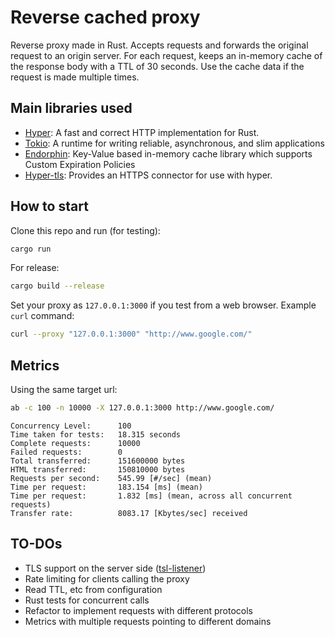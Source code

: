 # Reverse cached proxy

Reverse proxy made in Rust.
Accepts requests and forwards the original request to an origin server. For each request, keeps an in-memory cache of the response body with a TTL of 30 seconds. Use the cache data if the request is made multiple times.

## Main libraries used

- [Hyper]: A fast and correct HTTP implementation for Rust.
- [Tokio]: A runtime for writing reliable, asynchronous, and slim applications
- [Endorphin]: Key-Value based in-memory cache library which supports Custom Expiration Policies
- [Hyper-tls]: Provides an HTTPS connector for use with hyper.

## How to start

Clone this repo and run (for testing):
```sh
cargo run
```
For release:
```sh
cargo build --release
```

Set your proxy as `127.0.0.1:3000` if you test from a web browser.
Example `curl` command:
```sh
curl --proxy "127.0.0.1:3000" "http://www.google.com/"
```
## Metrics
Using the same target url:
```sh
ab -c 100 -n 10000 -X 127.0.0.1:3000 http://www.google.com/
```
```
Concurrency Level:      100
Time taken for tests:   18.315 seconds
Complete requests:      10000
Failed requests:        0
Total transferred:      151600000 bytes
HTML transferred:       150810000 bytes
Requests per second:    545.99 [#/sec] (mean)
Time per request:       183.154 [ms] (mean)
Time per request:       1.832 [ms] (mean, across all concurrent requests)
Transfer rate:          8083.17 [Kbytes/sec] received
```

## TO-DOs

- TLS support on the server side ([tsl-listener])
- Rate limiting for clients calling the proxy
- Read TTL, etc from configuration
- Rust tests for concurrent calls
- Refactor to implement requests with different protocols
- Metrics with multiple requests pointing to different domains

[hyper]: <https://github.com/hyperium/hyper>
[tokio]: <https://github.com/tokio-rs/tokio>
[endorphin]: <https://github.com/ArtBlnd/endorphin>
[hyper-tls]: <https://github.com/hyperium/hyper-tls>
[tsl-listener]: <https://github.com/tmccombs/tls-listener>

